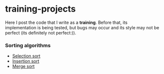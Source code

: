 # training-projects

Here I post the code that I write as a **training**. 
Before that, its implementation is being tested, but bugs may occur and its style may not be perfect
(its definitely not perfect:)).

### Sorting algorithms
* [Selection sort](https://github.com/BogdanPal1/training-projects/blob/master/sorting_algorithms/SelectionSort.h)
* [Insertion sort](https://github.com/BogdanPal1/training-projects/blob/master/sorting_algorithms/InsertionSort.h)
* [Merge sort](https://github.com/BogdanPal1/training-projects/blob/master/sorting_algorithms/MergeSort.h)
